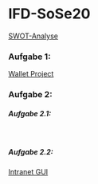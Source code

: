 # IFD-SoSe20
<a href="https://simonmaierhfu.github.io/IFD-SoSe20/SWOT-Analyse.pdf"> SWOT-Analyse</a>
<br>
<h3>Aufgabe 1:</h3>
<a href="https://simonmaierhfu.github.io/IFD-SoSe20/Wallet.pdf"> Wallet Project</a>
<h3> Aufgabe 2:</h3>
<h5> Aufgabe 2.1:</h5>
<br>
<h5> Aufgabe 2.2:</h5>
<a href="https://simonmaierhfu.github.io/IFD-SoSe20/Intranet-GUI.pdf"> Intranet GUI </a>
